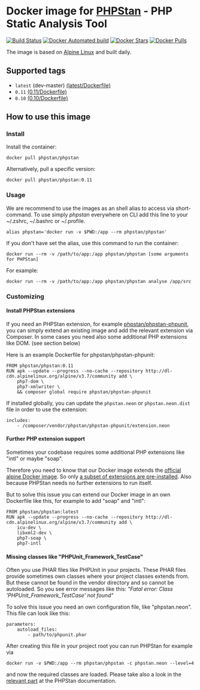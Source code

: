 # Docker image for [PHPStan](https://github.com/phpstan/phpstan) - PHP Static Analysis Tool

[![Build Status](https://travis-ci.org/phpstan/docker-image.svg?branch=master)](https://travis-ci.org/phpstan/docker-image)
[![Docker Automated build](https://img.shields.io/docker/automated/phpstan/phpstan.svg)](https://hub.docker.com/r/phpstan/phpstan/)
[![Docker Stars](https://img.shields.io/docker/stars/phpstan/phpstan.svg)](https://hub.docker.com/r/phpstan/phpstan/)
[![Docker Pulls](https://img.shields.io/docker/pulls/phpstan/phpstan.svg)](https://hub.docker.com/r/phpstan/phpstan/)

The image is based on [Alpine Linux](https://alpinelinux.org/) and built daily.

## Supported tags

- `latest` (dev-master) [(latest/Dockerfile)](latest/Dockerfile)
- `0.11` [(0.11/Dockerfile)](0.11/Dockerfile)
- `0.10` [(0.10/Dockerfile)](0.10/Dockerfile)

## How to use this image

### Install

Install the container:

```
docker pull phpstan/phpstan
```

Alternatively, pull a specific version:

```
docker pull phpstan/phpstan:0.11
```

### Usage

We are recommend to use the images as an shell alias to access via short-command.
To use simply *phpstan* everywhere on CLI add this line to your ~/.zshrc, ~/.bashrc or ~/.profile.

```
alias phpstan='docker run -v $PWD:/app --rm phpstan/phpstan'
```

If you don't have set the alias, use this command to run the container:

```
docker run --rm -v /path/to/app:/app phpstan/phpstan [some arguments for PHPStan]
```

For example:

```
docker run --rm -v /path/to/app:/app phpstan/phpstan analyse /app/src
```

### Customizing

#### Install PHPStan extensions
If you need an PHPStan extension, for example [phpstan/phpstan-phpunit](https://github.com/phpstan/phpstan-phpunit), you can simply
extend an existing image and add the relevant extension via Composer.
In some cases you need also some additional PHP extensions like DOM. (see section below)

Here is an example Dockerfile for phpstan/phpstan-phpunit:

```
FROM phpstan/phpstan:0.11
RUN apk --update --progress --no-cache --repository http://dl-cdn.alpinelinux.org/alpine/v3.7/community add \
    php7-dom \
    php7-xmlwriter \
    && composer global require phpstan/phpstan-phpunit
```

If installed globally, you can update the `phpstan.neon` or `phpstan.neon.dist` file in order to use the extension:
```neon
includes:
    - /composer/vendor/phpstan/phpstan-phpunit/extension.neon
```

#### Further PHP extension support
Sometimes your codebase requires some additional PHP extensions like "intl"
or maybe "soap".

Therefore you need to know that our Docker image extends the [official alpine Docker image](https://github.com/gliderlabs/docker-alpine).
So only [a subset of extensions are pre-installed](https://github.com/phpstan/docker-image/blob/master/base/Dockerfile#L11-L32).
Also because PHPStan needs no further extensions to run itself.

But to solve this issue you can extend our Docker image in an own Dockerfile like this, for example to add "soap" and "intl":

```
FROM phpstan/phpstan:latest
RUN apk --update --progress --no-cache --repository http://dl-cdn.alpinelinux.org/alpine/v3.7/community add \
    icu-dev \
    libxml2-dev \
    php7-soap \
    php7-intl
```

#### Missing classes like "PHPUnit_Framework_TestCase"

Often you use PHAR files like PHPUnit in your projects. These PHAR files provide sometimes own classes
where your project classes extends from. But these cannot be found in
the vendor directory and so cannot be autoloaded. So you see error messages like this:
*"Fatal error: Class 'PHPUnit_Framework_TestCase' not found"*

To solve this issue you need an own configuration file, like "phpstan.neon".
This file can look like this:

```
parameters:
	autoload_files:
		- path/to/phpunit.phar
```

After creating this file in your project root you can run PHPStan for example via

```
docker run -v $PWD:/app --rm phpstan/phpstan -c phpstan.neon --level=4
```

and now the required classes are loaded. Please take also a look in the [relevant part](https://github.com/phpstan/phpstan#autoloading) at the PHPStan documentation.
